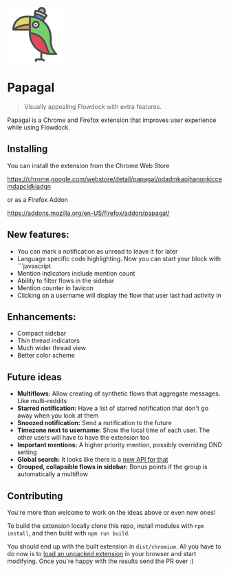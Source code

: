 ![banner](https://github.com/petrosagg/papagal/blob/master/src/extension/chromium/icon128.png?raw=true)

# Papagal
> Visually appealing Flowdock with extra features.

Papagal is a Chrome and Firefox extension that improves user experience while using Flowdock.

## Installing

You can install the extension from the Chrome Web Store

https://chrome.google.com/webstore/detail/papagal/odadmkaojhanonkiccemdapcldkiadgn

or as a Firefox Addon

https://addons.mozilla.org/en-US/firefox/addon/papagal/

## New features:

* You can mark a notification as unread to leave it for later
* Language specific code highlighting. Now you can start your block with \`\`\`javascript
* Mention indicators include mention count
* Ability to filter flows in the sidebar
* Mention counter in favicon
* Clicking on a username will display the flow that user last had activity in

## Enhancements:

* Compact sidebar
* Thin thread indicators
* Much wider thread view
* Better color scheme

## Future ideas

* **Multiflows:** Allow creating of synthetic flows that aggregate messages. Like multi-reddits
* **Starred notification:** Have a list of starred notification that don't go away when you look at them
* **Snoozed notification:** Send a notification to the future
* **Timezone next to username:** Show the local time of each user. The other users will have to have the extension too
* **Important mentions:** A higher priority mention, possibly overriding DND setting
* **Global search:** It looks like there is a [new API for that](https://twitter.com/flowdock/status/1022102006922530825)
* **Grouped, collapsible flows in sidebar:** Bonus points if the group is automatically a multiflow

## Contributing

You're more than welcome to work on the ideas above or even new ones!

To build the extension locally clone this repo, install modules with `npm
install`, and then build with `npm run build`.

You should end up with the built extension in `dist/chromium`. All you have to
do now is to [load an unpacked
extension](https://github.com/web-scrobbler/web-scrobbler/wiki/Install-an-unpacked-extension)
in your browser and start modifying.  Once you're happy with the results send
the PR over :)
